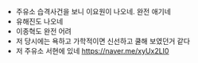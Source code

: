 - 주유소 습격사건을 보니 이요원이 나오네. 완전 애기네
- 유해진도 나오네
- 이종혁도 완전 어려
- 저 당시에는 욕하고 가학적이면 신선하고 쿨해 보였던거 같다
- 저 주유소 서현에 있네 https://naver.me/xyUx2LI0